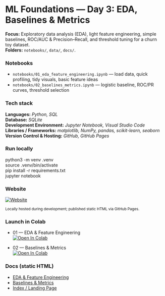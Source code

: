# ML Foundations — Day 3: EDA, Baselines & Metrics

**Focus:** Exploratory data analysis (EDA), light feature engineering, simple baselines, ROC/AUC & Precision–Recall, and threshold tuning for a churn toy dataset.  
**Folders:** `notebooks/`, `data/`, `docs/`.

### Notebooks
- `notebooks/01_eda_feature_engineering.ipynb` — load data, quick profiling, tidy visuals, basic feature ideas  
- `notebooks/02_baselines_metrics.ipynb` — logistic baseline, ROC/PR curves, threshold selection

### Tech stack
**Languages:** _Python, SQL_  
**Database:** _SQLite_  
**Development Environment:** _Jupyter Notebook, Visual Studio Code_  
**Libraries / Frameworks:** _matplotlib, NumPy, pandas, scikit-learn, seaborn_  
**Version Control & Hosting:** _GitHub, GitHub Pages_

### Run locally  
python3 -m venv .venv  
source .venv/bin/activate  
pip install -r requirements.txt  
jupyter notebook

### Website
<p>
  <a href="https://florasteve.github.io/ml-foundations-day3/">
    <img alt="Website" src="https://img.shields.io/badge/Website-ML%20Foundations%E2%80%94Day%203-success?style=for-the-badge">
  </a>
</p>
<sub>Locally hosted during development; published static HTML via GitHub Pages.</sub>


### Launch in Colab
- 01 — EDA & Feature Engineering  
  [![Open In Colab](https://colab.research.google.com/assets/colab-badge.svg)](https://colab.research.google.com/github/florasteve/ml-foundations-day3/blob/main/notebooks/01_eda_feature_engineering.ipynb)

- 02 — Baselines & Metrics  
  [![Open In Colab](https://colab.research.google.com/assets/colab-badge.svg)](https://colab.research.google.com/github/florasteve/ml-foundations-day3/blob/main/notebooks/02_baselines_metrics.ipynb)

### Docs (static HTML)
- [EDA & Feature Engineering](https://florasteve.github.io/ml-foundations-day3/eda_feature_engineering.html)
- [Baselines & Metrics](https://florasteve.github.io/ml-foundations-day3/baselines_metrics.html)
- [Index / Landing Page](https://florasteve.github.io/ml-foundations-day3/)
